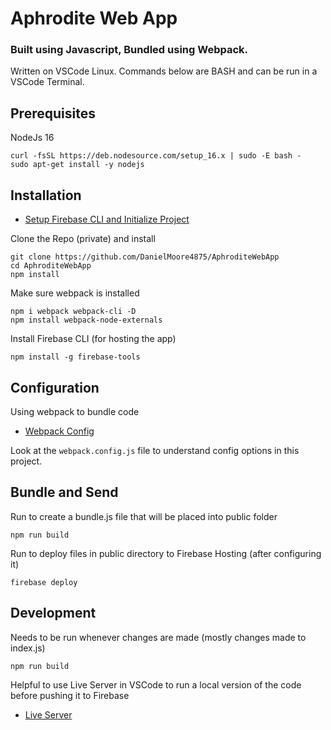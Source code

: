 # Aphrodite Web App

### Built using Javascript, Bundled using Webpack.

Written on VSCode Linux. Commands below are BASH and can be run in a VSCode Terminal.

## Prerequisites
NodeJs 16
```
curl -fsSL https://deb.nodesource.com/setup_16.x | sudo -E bash -
sudo apt-get install -y nodejs
```


## Installation
- [Setup Firebase CLI and Initialize Project](https://firebase.google.com/docs/cli#install-cli-mac-linux)

Clone the Repo (private) and install
```
git clone https://github.com/DanielMoore4875/AphroditeWebApp
cd AphroditeWebApp
npm install
```

Make sure webpack is installed
```
npm i webpack webpack-cli -D
npm install webpack-node-externals
```

Install Firebase CLI (for hosting the app)
```
npm install -g firebase-tools
```

## Configuration
Using webpack to bundle code
- [Webpack Config](https://webpack.js.org/configuration/)

Look at the `webpack.config.js` file to understand config options in this project.

## Bundle and Send
Run to create a bundle.js file that will be placed into public folder
```
npm run build
```

Run to deploy files in public directory to Firebase Hosting (after configuring it)
```
firebase deploy
```

## Development
Needs to be run whenever changes are made (mostly changes made to index.js)
```
npm run build
```

Helpful to use Live Server in VSCode to run a local version of the code before pushing it to Firebase

- [Live Server](https://marketplace.visualstudio.com/items?itemName=ritwickdey.LiveServer)

